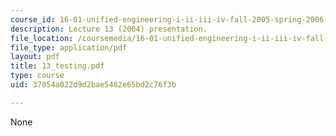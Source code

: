 ```yaml
---
course_id: 16-01-unified-engineering-i-ii-iii-iv-fall-2005-spring-2006
description: Lecture 13 (2004) presentation.
file_location: /coursemedia/16-01-unified-engineering-i-ii-iii-iv-fall-2005-spring-2006/37054a022d9d2bae5462e65bd2c76f3b_13_testing.pdf
file_type: application/pdf
layout: pdf
title: 13_testing.pdf
type: course
uid: 37054a022d9d2bae5462e65bd2c76f3b

---
```

None